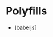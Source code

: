 # Polyfills

- [[babeljs]]

[//begin]: # "Autogenerated link references for markdown compatibility"
[babeljs]: js-libs/babeljs "Babel JS"
[//end]: # "Autogenerated link references"
